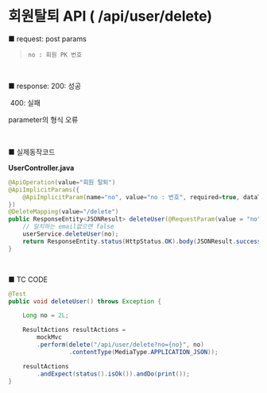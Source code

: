 # 회원탈퇴 API ( /api/user/delete) 
■ request: 
   post 
     params

> ```
> no : 회원 PK 번호
> ```

<br>

■ response: 
     200: 성공

​	400: 실패 

parameter의 형식 오류

<br>

■ 실제동작코드 

**UserController.java**

```java
@ApiOperation(value="회원 탈퇴")
@ApiImplicitParams({
    @ApiImplicitParam(name="no", value="no : 번호", required=true, dataType="Long", defaultValue="")
})
@DeleteMapping(value="/delete") 
public ResponseEntity<JSONResult> deleteUser(@RequestParam(value = "no") Long no) {
    // 일치하는 email없으면 false
    userService.deleteUser(no);
    return ResponseEntity.status(HttpStatus.OK).body(JSONResult.success("OK"));
} 
```

<br>

■ TC CODE 

```java
@Test
public void deleteUser() throws Exception {

    Long no = 2L;

    ResultActions resultActions = 
        mockMvc
        .perform(delete("/api/user/delete?no={no}", no)
                 .contentType(MediaType.APPLICATION_JSON));

    resultActions 
        .andExpect(status().isOk()).andDo(print()); 
}
```
